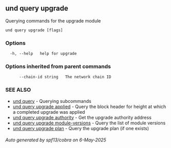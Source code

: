 ## und query upgrade

Querying commands for the upgrade module

```
und query upgrade [flags]
```

### Options

```
  -h, --help   help for upgrade
```

### Options inherited from parent commands

```
      --chain-id string   The network chain ID
```

### SEE ALSO

* [und query](und_query.md)	 - Querying subcommands
* [und query upgrade applied](und_query_upgrade_applied.md)	 - Query the block header for height at which a completed upgrade was applied
* [und query upgrade authority](und_query_upgrade_authority.md)	 - Get the upgrade authority address
* [und query upgrade module-versions](und_query_upgrade_module-versions.md)	 - Query the list of module versions
* [und query upgrade plan](und_query_upgrade_plan.md)	 - Query the upgrade plan (if one exists)

###### Auto generated by spf13/cobra on 6-May-2025
